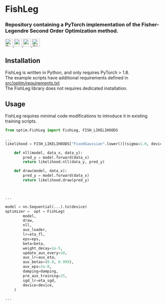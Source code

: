 <h1>FishLeg</h1>

<h3>Repository containing a PyTorch implementation of the Fisher-Legendre Second Order Optimization method. </h3>

<p>
    <a href="https://mtkresearch.github.io/FishLeg/">
        <img alt="Documentation" src="https://img.shields.io/badge/documentation-informational?&style=for-the-badge&logo=read-the-docs" height=25>
    </a>
    <a href="https://github.com/mtkresearch/FishLeg/issues">
        <img src="https://img.shields.io/badge/technical%20support-red?style=for-the-badge&logo=github" height=25>
    </a>
    <a href="https://github.com/mtkresearch/FishLeg/issues">
        <img src="https://img.shields.io/badge/release-v1.0-blue?style=for-the-badge" height=25>
    </a>
    <a href="https://github.com/mtkresearch/FishLeg/blob/main/LICENSE">
        <img alt="GitHub" src="https://img.shields.io/badge/License-apache--2.0-red?style=for-the-badge" height=25>
    </a>
</p>

## Installation
FishLeg is written in Python, and only requires PyTorch > 1.8.<br />
The example scripts have additional requirements defined in [src/optim/requirements.txt](src/optim/requirements.txt)<br />
The FishLeg library does not requires dedicated installation. <br />

## Usage
FishLeg requires minimal code modifications to introduce it in existing training scripts. 
```Python
from optim.FishLeg import FishLeg, FISH_LIKELIHOODS

...
likelihood = FISH_LIKELIHOODS["FixedGaussian".lower()](sigma=1.0, device=device)

    def nll(model, data_x, data_y):
        pred_y = model.forward(data_x)
        return likelihood.nll(data_y, pred_y)

    def draw(model, data_x):
        pred_y = model.forward(data_x)
        return likelihood.draw(pred_y)



...

model = nn.Sequential(...).to(device)
optimizer =  opt = FishLeg(
        model,
        draw,
        nll,
        aux_loader,
        lr=eta_fl,
        eps=eps,
        beta=beta,
        weight_decay=1e-5,
        update_aux_every=10,
        aux_lr=aux_eta,
        aux_betas=(0.9, 0.999),
        aux_eps=1e-8,
        damping=damping,
        pre_aux_training=25,
        sgd_lr=eta_sgd,
        device=device,
    )

...
```


